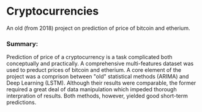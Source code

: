 # Cryptocurrencies
An old (from 2018) project on prediction of price of bitcoin and etherium.

### Summary: 

Prediction of price of a cryptocurrency is a task complicated both conceptually and practically. A comprehensive multi-features dataset was used to preduct prices of bitcoin and etherium. A core element of the project was a comprison between "old" statistical methods (ARIMA) and Deep Learning (LSTM). Although their results were comparable, the former required a great deal of data manipulation which impeded thorough interpration of results. Both methods, however, yielded good short-term predictions.
